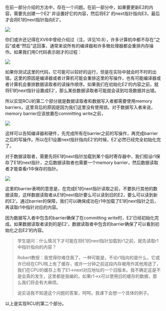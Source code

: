 在前一部分介绍的方法中，存在一个问题。在前一部分中，如果要更新E2的内容，需要先创建一个E2‘ 并设置好它的内容，然后将E2’ 的next指针指向E3，最后才会将E1的next指针指向E2’。

[![](https://github.com/huihongxiao/MIT6.S081/raw/master/.gitbook/assets/image%20(452).png)](https://github.com/huihongxiao/MIT6.S081/blob/master/.gitbook/assets/image%20\(452\).png)

你们或许还记得在XV6中曾经介绍过（注，详见10.8），许多计算机中都不存在“之后”或者“然后”这回事，通常来说所有的编译器和许多微处理器都会重排内存操作。如果我们用C代码表示刚才的过程：

[![](https://github.com/huihongxiao/MIT6.S081/raw/master/.gitbook/assets/image%20(426).png)](https://github.com/huihongxiao/MIT6.S081/blob/master/.gitbook/assets/image%20\(426\).png)

如果你测试这里的代码，它可能可以较好的运行，但是在实际中就会时不时的出错。这里的原因是编译器或者计算机可能会重排这里的写操作，也有可能编译器或者计算机会重排数据读取者的读操作顺序。如果我们在初始化E2’的内容之前，就将E1的next指针设置成E2‘，那么某些数据读取者可能就会读到垃圾数据并出错。

所以实现RCU的第二个部分就是数据读取者和数据写入者都需要使用memory barriers，这里背后的原因是因为我们这里没有使用锁。对于数据写入者来说，memory barrier应该放置在committing write之前，

[![](https://github.com/huihongxiao/MIT6.S081/raw/master/.gitbook/assets/image%20(419).png)](https://github.com/huihongxiao/MIT6.S081/blob/master/.gitbook/assets/image%20\(419\).png)

这样可以告知编译器和硬件，先完成所有在barrier之前的写操作，再完成barrier之后的写操作。所以在E1设置next指针指向E2‘的时候，E2’必然已经完全初始化完了。

对于数据读取者，需要先将E1的next指针加载到某个临时寄存器中，我们假设r1保存了E1的next指针，之后数据读取者也需要一个memory barrier，然后数据读取者才能查看r1中保存的指针。

[![](https://github.com/huihongxiao/MIT6.S081/raw/master/.gitbook/assets/image%20(429).png)](https://github.com/huihongxiao/MIT6.S081/blob/master/.gitbook/assets/image%20\(429\).png)

这里的barrier表明的意思是，在完成E1的next指针读取之前，不要执行其他的数据读取，这样数据读取者从E1的next指针要么可以读到旧的E2，要么可以读到新的E2‘。通过barrier的保障，我们可以确保成功在r1中加载了E1的next指针之后，再读取r1中指针对应的内容。

因为数据写入者中包含的barrier确保了在committing write时，E2’已经初始化完成。如果数据读取者读到的是E2‘，数据读取者中包含的barrier确保了可以看到初始化之后E2’的内容。

> 学生提问：什么情况下才可能在将E1的next指针加载到r1之前，就先读取r1中指针指向的内容？
> 
> Robert教授：我觉得你难住我了。一种可能是，不论r1指向的是什么，它或许已经在CPU核上有了缓存，或许一分钟之前这段内存被用作其他用途了，我们在CPU的缓存上有了E1->next对应地址的一个旧版本。我不确定这是不是会真的发生，这里都是我编的，如果r1->x可以使用旧的缓存的数据，那么我们将会有大麻烦。
> 
> 说实话我不知道这个问题的答案，呵呵。我课下会想一个具体的例子。

以上是实现RCU的第二个部分。